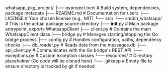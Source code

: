 whatsapp_pkg_project/
├── pyproject.toml # Build system, dependencies, package metadata
├── README.md # Documentation for users
├── LICENSE # Your chosen license (e.g., MIT)
└── src/
└── shubh_whatsapp/ # This is the actual package source directory
├── **init**.py # Main package entrypoint, exports WhatsappClient
├── client.py # Contains the main WhatsappClient class
├── bridge.py # Manages starting/stopping the Go bridge process
├── config.py # Handles configuration, paths, dependency checks
├── db_reader.py # Reads data from the messages.db
├── api_client.py # Communicates with the Go bridge's REST API
├── exceptions.py # Custom exception classes
└── resources/ # Directory placeholder (Go code will be cloned here)
└── .gitkeep # Empty file to ensure directory is tracked by git
if needed
